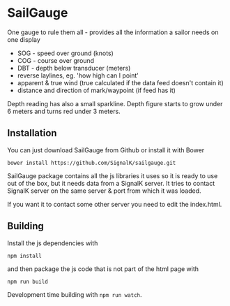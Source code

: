 # SailGauge

One gauge to rule them all - provides all the information a sailor needs on one display
* SOG - speed over ground (knots)
* COG - course over ground
* DBT - depth below transducer (meters)
* reverse laylines, eg. 'how high can I point'
* apparent & true wind (true calculated if the data feed doesn't contain it)
* distance and direction of mark/waypoint (if feed has it)

Depth reading has also a small sparkline. Depth figure starts to grow under 6 meters and turns red under 3 meters.

## Installation

You can just download SailGauge from Github or install it with Bower

```
bower install https://github.com/SignalK/sailgauge.git
```

SailGauge package contains all the js libraries it uses so it is ready to use out of the box, but it needs data from a SignalK server.  It tries to contact SignalK server on the same server & port from which it was loaded.

If you want it to contact some other server you need to edit the index.html.

## Building

Install the js dependencies with 
```
npm install
```

and then package the js code that is not part of the html page with 

```
npm run build
```

Development time building with `npm run watch`.